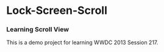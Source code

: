 # Lock-Screen-Scroll

### Learning Scroll View

This is a demo project for learning WWDC 2013 Session 217.
